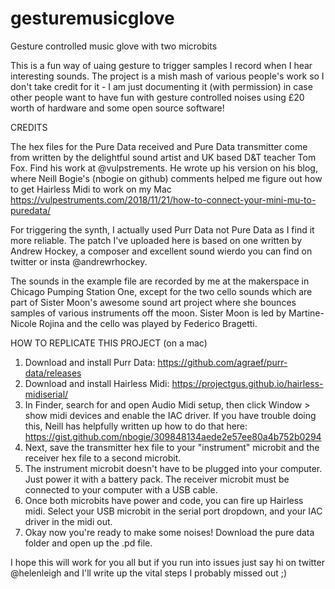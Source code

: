 # gesturemusicglove
Gesture controlled music glove with two microbits

This is a fun way of uaing gesture to trigger samples I record when I hear interesting sounds. The project is a mish mash of various people's work so I don't take credit for it - I am just documenting it (with permission) in case other people want to have fun with gesture controlled noises using £20 worth of hardware and some open source software! 

CREDITS

The hex files for the Pure Data received and Pure Data transmitter come from written by the delightful sound artist and UK based D&T teacher Tom Fox. Find his work at @vulpstrements. He wrote up his version on his blog, where Neill Bogie's (nbogie on github) comments helped me figure out how to get Hairless Midi to work on my Mac https://vulpestruments.com/2018/11/21/how-to-connect-your-mini-mu-to-puredata/ 

For triggering the synth, I actually used Purr Data not Pure Data as I find it more reliable. The patch I've uploaded here is based on one written by Andrew Hockey, a composer and excellent sound wierdo you can find on twitter or insta @andrewrhockey. 

The sounds in the example file are recorded by me at the makerspace in Chicago Pumping Station One, except for the two cello sounds which are part of Sister Moon's awesome sound art project where she bounces samples of various instruments off the moon. Sister Moon is led by Martine-Nicole Rojina and the cello was played by Federico Bragetti.

HOW TO REPLICATE THIS PROJECT (on a mac)

1. Download and install Purr Data: https://github.com/agraef/purr-data/releases
2. Download and install Hairless Midi: https://projectgus.github.io/hairless-midiserial/
3. In Finder, search for and open Audio Midi setup, then click Window > show midi devices and enable the IAC driver. If you have trouble doing this, Neill has helpfully written up how to do that here: https://gist.github.com/nbogie/309848134aede2e57ee80a4b752b0294
4. Next, save the transmitter hex file to your "instrument" microbit and the receiver hex file to a second microbit.
5. The instrument microbit doesn't have to be plugged into your computer. Just power it with a battery pack. The receiver microbit must be connected to your computer with a USB cable.
6. Once both microbits have power and code, you can fire up Hairless midi. Select your USB microbit in the serial port dropdown, and your IAC driver in the midi out.
7. Okay now you're ready to make some noises! Download the pure data folder and open up the .pd file. 

I hope this will work for you all but if you run into issues just say hi on twitter @helenleigh and I'll write up the vital steps I probably missed out ;)
